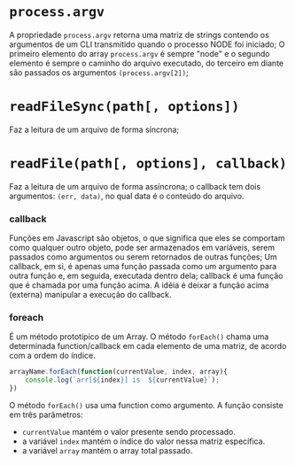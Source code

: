 # `process.argv`

A propriedade `process.argv` retorna uma matriz de strings contendo os argumentos de um CLI transmitido quando o processo NODE foi iniciado;
O primeiro elemento do array `process.argv` é sempre "node" e o segundo elemento é sempre o caminho do arquivo executado, do terceiro em diante 
são passados os argumentos `(process.argv[2])`;

# `readFileSync(path[, options])`

Faz a leitura de um arquivo de forma síncrona;

# `readFile(path[, options], callback)`

Faz a leitura de um arquivo de forma assíncrona; o callback tem dois argumentos: `(err, data)`, no qual data é o conteúdo do arquivo.

### callback

Funções em Javascript são objetos, o que significa que eles se comportam como qualquer outro objeto,
pode ser armazenados em variáveis, serem passados como argumentos ou serem retornados de outras funções;
Um callback, em si, é apenas uma função passada como um argumento para outra função e, em seguida, executada dentro dela;
callback é uma função que é chamada por uma função acima. A idéia é deixar a função acima (externa) manipular a execução do callback.


### foreach

É um método prototípico de um Array. 
O método `forEach()` chama uma determinada function/callback em cada elemento de uma matriz, de acordo com a ordem do índice.

```js
arrayName.forEach(function(currentValue, index, array){
    console.log(`arr[${index}] is  ${currentValue}`);
})
```

O  método `forEach()` usa uma function como argumento. A função consiste em três parâmetros:

- `currentValue` mantém o valor presente sendo processado. 
- a variável `index` mantém o índice do valor nessa matriz específica. 
- a variável `array` mantém o array total passado.
